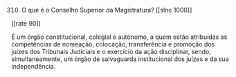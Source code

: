 310. O que é o Conselho Superior da Magistratura?
[[slnc 1000]]

[[rate 90]]

É um órgão constitucional, colegial e autónomo, a quem estão atribuídas as competências de nomeação, colocação, transferência e promoção dos juízes dos Tribunais Judiciais e o exercício da ação disciplinar, sendo, simultaneamente, um órgão de salvaguarda institucional dos juízes e da sua independência.
